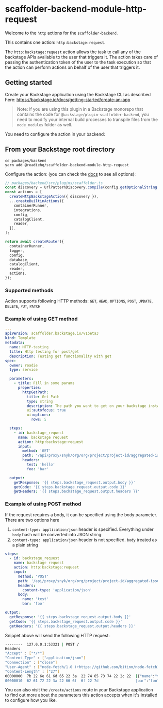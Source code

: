 # scaffolder-backend-module-http-request

Welcome to the `http` actions for the `scaffolder-backend`.

This contains one action: `http:backstage:request`.

The `http:backstage:request` action allows the task to call any of the backstage APIs available to the user that triggers it. The action takes care of passing the authentication token of the user to the task execution so that the action can perform actions on behalf of the user that triggers it.

## Getting started

Create your Backstage application using the Backstage CLI as described here:
https://backstage.io/docs/getting-started/create-an-app

> Note: If you are using this plugin in a Backstage monorepo that contains the code for `@backstage/plugin-scaffolder-backend`, you need to modify your internal build processes to transpile files from the `node_modules` folder as well.

You need to configure the action in your backend:

## From your Backstage root directory

```
cd packages/backend
yarn add @roadiehq/scaffolder-backend-module-http-request
```

Configure the action:
(you can check the [docs](https://backstage.io/docs/features/software-templates/writing-custom-actions#registering-custom-actions) to see all options):

```typescript
// packages/backend/src/plugins/scaffolder.ts
const discovery = UrlPatternDiscovery.compile(config.getOptionalString("backend.baseUrl") + "/{{pluginId}}") 
const actions = [
  createHttpBackstageAction({ discovery }),
  ...createBuiltinActions({
    containerRunner,
    integrations,
    config,
    catalogClient,
    reader,
  }),
];

return await createRouter({
  containerRunner,
  logger,
  config,
  database,
  catalogClient,
  reader,
  actions,
});
```

### Supported methods

Action supports following HTTP methods: `GET`, `HEAD`, `OPTIONS`, `POST`, `UPDATE`, `DELETE`, `PUT`, `PATCH`

### Example of using GET method

```yaml
---
apiVersion: scaffolder.backstage.io/v1beta3
kind: Template
metadata:
  name: HTTP-testing
  title: Http testing for post/get
  description: Testing get functionality with get
spec:
  owner: roadie
  type: service

  parameters:
    - title: Fill in some params
      properties:
        httpGetPath:
          title: Get Path
          type: string
          description: The path you want to get on your backstage instance
          ui:autofocus: true
          ui:options:
            rows: 5

  steps:
    - id: backstage_request
      name: backstage request
      action: http:backstage:request
      input:
        method: 'GET'
        path: '/api/proxy/snyk/org/org/project/project-id/aggregated-issues'
        headers:
          test: 'hello'
          foo: 'bar'

  output:
    getResponse: '{{ steps.backstage_request.output.body }}'
    getCode: '{{ steps.backstage_request.output.code }}'
    getHeaders: '{{ steps.backstage_request.output.headers }}'
```

### Example of using POST method

If the request requires a body, it can be specified using the body parameter. There are two options here

1. `content-type: application/json` header is specified. Everything under `body` hash will be converted into JSON string
2. `content-type: application/json` header is not specified. `body` treated as a plain string

```yaml
steps:
  - id: backstage_request
    name: backstage request
    action: http:backstage:request
    input:
      method: 'POST'
      path: '/api/proxy/snyk/org/org/project/project-id/aggregated-issues'
      headers:
        content-type: 'application/json'
      body:
        name: 'test'
        bar: 'foo'

output:
  getResponse: '{{ steps.backstage_request.output.body }}'
  getCode: '{{ steps.backstage_request.output.code }}'
  getHeaders: '{{ steps.backstage_request.output.headers }}'
```

Snippet above will send the following HTTP request:

```sh
--------  127.0.0.1:53321 | POST /
Headers
"Accept" : ["*/*"]
"Content-Type" : ["application/json"]
"Connection" : ["close"]
"User-Agent" : ["node-fetch/1.0 (+https://github.com/bitinn/node-fetch)"]
"Content-Length" : ["27"]
00000000  7b 22 6e 61 6d 65 22 3a  22 74 65 73 74 22 2c 22  |{"name":"test","|
00000010  62 61 72 22 3a 22 66 6f  6f 22 7d                 |bar":"foo"}|
```

You can also visit the `/create/actions` route in your Backstage application to find out more about the parameters this action accepts when it's installed to configure how you like.
